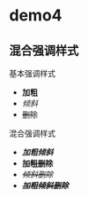 # demo4

## 混合强调样式

基本强调样式
- **加粗**
- *倾斜*
- ~~删除~~

混合强调样式

- ***加粗倾斜***
- **~~加粗删除~~**
- *~~倾斜删除~~*
- ***~~加粗倾斜删除~~***